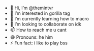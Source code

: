 - 👋 Hi, I’m @themintvr
- 👀 I’m interested in gorilla tag
- 🌱 I’m currently learning how to macro
- 💞️ I’m looking to collaborate on idk
- 📫 How to reach me u cant
- 😄 Pronouns: he him
- ⚡ Fun fact: i like to play bss

<!---
themintvr/themintvr is a ✨ special ✨ repository because its `README.md` (this file) appears on your GitHub profile.
You can click the Preview link to take a look at your changes.
--->

